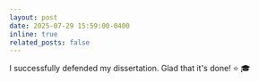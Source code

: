 ```yaml
---
layout: post
date: 2025-07-29 15:59:00-0400
inline: true
related_posts: false
---
```


I successfully defended my dissertation. Glad that it's done! ⭐️ 🎓
